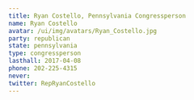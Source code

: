 ```yaml
---
title: Ryan Costello, Pennsylvania Congressperson
name: Ryan Costello
avatar: /ui/img/avatars/Ryan_Costello.jpg
party: republican
state: pennsylvania
type: congressperson
lasthall: 2017-04-08
phone: 202-225-4315
never: 
twitter: RepRyanCostello
---
```

